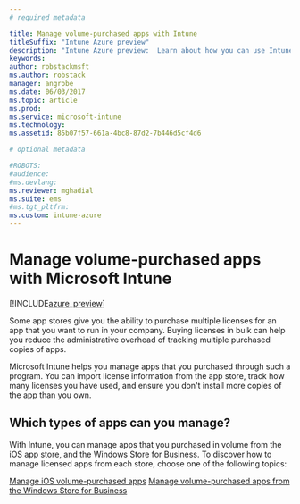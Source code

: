 ```yaml
---
# required metadata

title: Manage volume-purchased apps with Intune
titleSuffix: "Intune Azure preview"
description: "Intune Azure preview:  Learn about how you can use Intune to manage and monitor your use of volume-purchased apps from stores."
keywords:
author: robstackmsft
ms.author: robstack
manager: angrobe
ms.date: 06/03/2017
ms.topic: article
ms.prod:
ms.service: microsoft-intune
ms.technology:
ms.assetid: 85b07f57-661a-4bc8-87d2-7b446d5cf4d6

# optional metadata

#ROBOTS:
#audience:
#ms.devlang:
ms.reviewer: mghadial
ms.suite: ems
#ms.tgt_pltfrm:
ms.custom: intune-azure
---
```


# Manage volume-purchased apps with Microsoft Intune

[!INCLUDE[azure_preview](./includes/azure_preview.md)]

Some app stores give you the ability to purchase multiple licenses for an app that you want to run in your company. Buying licenses in bulk can help you reduce the administrative overhead of tracking multiple purchased copies of apps.

Microsoft Intune helps you manage apps that you purchased through such a program. You can import license information from the app store, track how many licenses you have used, and ensure you don't install more copies of the app than you own.

## Which types of apps can you manage?

With Intune, you can manage apps that you purchased in volume from the iOS app store, and the Windows Store for Business. To discover how to manage licensed apps from each store, choose one of the following topics:

[Manage iOS volume-purchased apps](vpp-apps-ios.md)
[Manage volume-purchased apps from the Windows Store for Business](windows-store-for-business.md)
